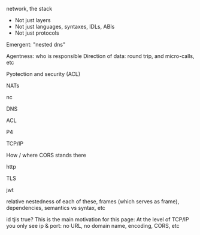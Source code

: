 network, the stack

* Not just layers
* Not just languages, syntaxes, IDLs, ABIs
* Not just protocols

Emergent: "nested dns"

Agentness: who is responsible
Direction of data: round trip, and micro-calls, etc

Pyotection and security (ACL)



NATs

nc

DNS

ACL

P4

TCP/IP

How / where CORS stands there

http

TLS

jwt

relative nestedness of each of these,
frames (which serves as frame),
dependencies,
semantics vs syntax, etc

id tjis true? This is the main motivation for this page:
At the level of TCP/IP you only see ip & port: no URL, no domain name, encoding, CORS, etc

